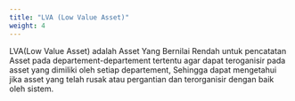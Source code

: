 ```yaml
---
title: "LVA (Low Value Asset)"
weight: 4
---
```


LVA(Low Value Asset) adalah Asset Yang Bernilai Rendah untuk pencatatan Asset pada departement-departement tertentu agar dapat teroganisir pada asset yang dimiliki oleh setiap departement, Sehingga dapat mengetahui jika asset yang telah rusak atau pergantian dan terorganisir dengan baik oleh sistem.
